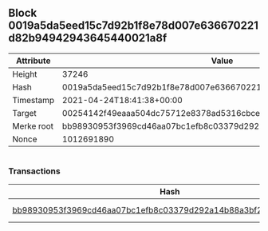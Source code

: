 ## Block 0019a5da5eed15c7d92b1f8e78d007e636670221d82b94942943645440021a8f

Attribute | Value
--- | ---
Height | 37246
Hash | 0019a5da5eed15c7d92b1f8e78d007e636670221d82b94942943645440021a8f
Timestamp | 2021-04-24T18:41:38+00:00
Target | 00254142f49eaaa504dc75712e8378ad5316cbcead634704b3734b6271167cc4
Merke root | bb98930953f3969cd46aa07bc1efb8c03379d292a14b88a3bf260e3810e736cb
Nonce | 1012691890

```

```

### Transactions

Hash | Amount
--- | ---
[bb98930953f3969cd46aa07bc1efb8c03379d292a14b88a3bf260e3810e736cb](bb98930953f3969cd46aa07bc1efb8c03379d292a14b88a3bf260e3810e736cb.md) | 10.00000000 SKEPTI 
